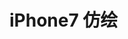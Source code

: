 <script setup>
import iPhone from '../components/iphone/iPhone7.vue'
</script>


# iPhone7 仿绘

<!-- <link rel="stylesheet" href="/styles/swiper-bundle.css" /> -->
<link rel="stylesheet" href="https://cdn.jsdelivr.net/npm/swiper@8/swiper-bundle.min.css">



<br>

<ClientOnly>
<iPhone />
</ClientOnly>

